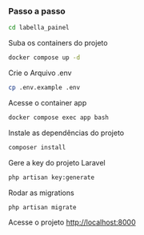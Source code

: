 ### Passo a passo

```sh
cd labella_painel
```

Suba os containers do projeto

```sh
docker compose up -d
```

Crie o Arquivo .env

```sh
cp .env.example .env
```

Acesse o container app

```sh
docker compose exec app bash
```

Instale as dependências do projeto

```sh
composer install
```

Gere a key do projeto Laravel

```sh
php artisan key:generate
```

Rodar as migrations

```sh
php artisan migrate
```

Acesse o projeto
[http://localhost:8000](http://localhost:8000)
